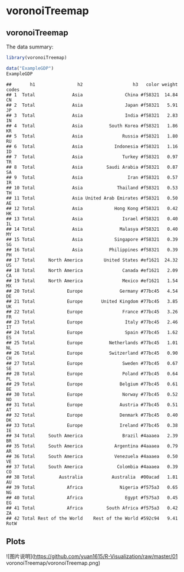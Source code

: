 voronoiTreemap
================

## voronoiTreemap

The data summary:

``` r
library(voronoiTreemap)
```

``` r
data("ExampleGDP")
ExampleGDP
```

    ##       h1                h2                   h3   color weight codes
    ## 1  Total              Asia                China #f58321  14.84    CN
    ## 2  Total              Asia                Japan #f58321   5.91    JP
    ## 3  Total              Asia                India #f58321   2.83    IN
    ## 4  Total              Asia          South Korea #f58321   1.86    KR
    ## 5  Total              Asia               Russia #f58321   1.80    RU
    ## 6  Total              Asia            Indonesia #f58321   1.16    ID
    ## 7  Total              Asia               Turkey #f58321   0.97    TR
    ## 8  Total              Asia         Saudi Arabia #f58321   0.87    SA
    ## 9  Total              Asia                 Iran #f58321   0.57    IR
    ## 10 Total              Asia             Thailand #f58321   0.53    TH
    ## 11 Total              Asia United Arab Emirates #f58321   0.50    AE
    ## 12 Total              Asia            Hong Kong #f58321   0.42    HK
    ## 13 Total              Asia               Israel #f58321   0.40    IL
    ## 14 Total              Asia              Malasya #f58321   0.40    MY
    ## 15 Total              Asia            Singapore #f58321   0.39    SG
    ## 16 Total              Asia          Philippines #f58321   0.39    PH
    ## 17 Total     North America        United States #ef1621  24.32    US
    ## 18 Total     North America               Canada #ef1621   2.09    CA
    ## 19 Total     North America               Mexico #ef1621   1.54    MX
    ## 20 Total            Europe              Germany #77bc45   4.54    DE
    ## 21 Total            Europe       United Kingdom #77bc45   3.85    UK
    ## 22 Total            Europe               France #77bc45   3.26    FR
    ## 23 Total            Europe                Italy #77bc45   2.46    IT
    ## 24 Total            Europe                Spain #77bc45   1.62    ES
    ## 25 Total            Europe          Netherlands #77bc45   1.01    NL
    ## 26 Total            Europe          Switzerland #77bc45   0.90    CH
    ## 27 Total            Europe               Sweden #77bc45   0.67    SE
    ## 28 Total            Europe               Poland #77bc45   0.64    PL
    ## 29 Total            Europe              Belgium #77bc45   0.61    BE
    ## 30 Total            Europe               Norway #77bc45   0.52    NO
    ## 31 Total            Europe              Austria #77bc45   0.51    AT
    ## 32 Total            Europe              Denmark #77bc45   0.40    DK
    ## 33 Total            Europe              Ireland #77bc45   0.38    IE
    ## 34 Total     South America               Brazil #4aaaea   2.39    BR
    ## 35 Total     South America            Argentina #4aaaea   0.79    AR
    ## 36 Total     South America            Venezuela #4aaaea   0.50    VE
    ## 37 Total     South America             Colombia #4aaaea   0.39    CO
    ## 38 Total         Australia           Australia  #00acad   1.81    AU
    ## 39 Total            Africa              Nigeria #f575a3   0.65    NG
    ## 40 Total            Africa                Egypt #f575a3   0.45    EG
    ## 41 Total            Africa         South Africa #f575a3   0.42    ZA
    ## 42 Total Rest of the World    Rest of the World #592c94   9.41  RotW

## Plots
![图片说明](https://github.com/yuan1615/R-Visualization/raw/master/01 voronoiTreemap/voronoiTreemap.png)

